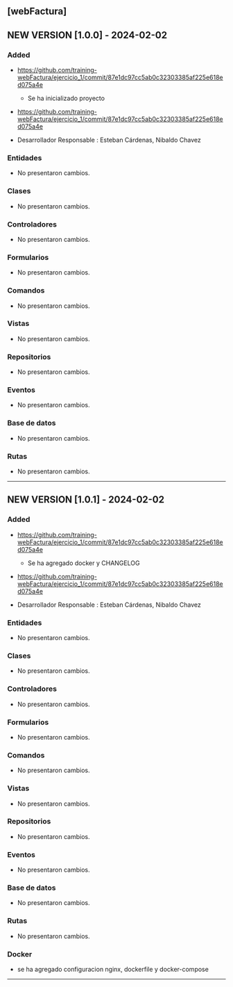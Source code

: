 ## [webFactura]

## NEW VERSION [1.0.0] - 2024-02-02
### Added
- https://github.com/training-webFactura/ejercicio_1/commit/87e1dc97cc5ab0c32303385af225e618ed075a4e
    - Se ha inicializado proyecto

- https://github.com/training-webFactura/ejercicio_1/commit/87e1dc97cc5ab0c32303385af225e618ed075a4e

- Desarrollador Responsable : Esteban Cárdenas, Nibaldo Chavez

### Entidades
- No presentaron cambios.

### Clases
- No presentaron cambios.

### Controladores
- No presentaron cambios.
    
### Formularios
- No presentaron cambios.

### Comandos
- No presentaron cambios.

### Vistas
- No presentaron cambios.

### Repositorios
- No presentaron cambios.

### Eventos
- No presentaron cambios.

### Base de datos
- No presentaron cambios.

### Rutas
- No presentaron cambios.
____________________________________________________________________________________________________________________

## NEW VERSION [1.0.1] - 2024-02-02
### Added
- https://github.com/training-webFactura/ejercicio_1/commit/87e1dc97cc5ab0c32303385af225e618ed075a4e
    - Se ha agregado docker y CHANGELOG

- https://github.com/training-webFactura/ejercicio_1/commit/87e1dc97cc5ab0c32303385af225e618ed075a4e

- Desarrollador Responsable : Esteban Cárdenas, Nibaldo Chavez

### Entidades
- No presentaron cambios.

### Clases
- No presentaron cambios.

### Controladores
- No presentaron cambios.
    
### Formularios
- No presentaron cambios.

### Comandos
- No presentaron cambios.

### Vistas
- No presentaron cambios.

### Repositorios
- No presentaron cambios.

### Eventos
- No presentaron cambios.

### Base de datos
- No presentaron cambios.

### Rutas
- No presentaron cambios.

### Docker
- se ha agregado configuracion nginx, dockerfile y docker-compose
____________________________________________________________________________________________________________________